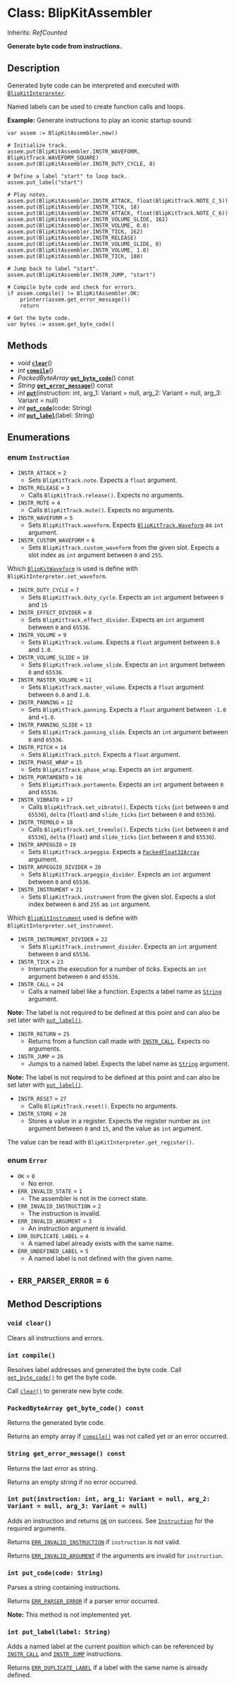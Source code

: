 # Class: BlipKitAssembler

Inherits: *RefCounted*

**Generate byte code from instructions.**

## Description

Generated byte code can be interpreted and executed with [`BlipKitInterpreter`](BlipKitInterpreter.md).

Named labels can be used to create function calls and loops.

**Example:** Generate instructions to play an iconic startup sound:

```gdscript
var assem := BlipKitAssembler.new()

# Initialize track.
assem.put(BlipKitAssembler.INSTR_WAVEFORM, BlipKitTrack.WAVEFORM_SQUARE)
assem.put(BlipKitAssembler.INSTR_DUTY_CYCLE, 8)

# Define a label "start" to loop back.
assem.put_label("start")

# Play notes.
assem.put(BlipKitAssembler.INSTR_ATTACK, float(BlipKitTrack.NOTE_C_5))
assem.put(BlipKitAssembler.INSTR_TICK, 18)
assem.put(BlipKitAssembler.INSTR_ATTACK, float(BlipKitTrack.NOTE_C_6))
assem.put(BlipKitAssembler.INSTR_VOLUME_SLIDE, 162)
assem.put(BlipKitAssembler.INSTR_VOLUME, 0.0)
assem.put(BlipKitAssembler.INSTR_TICK, 162)
assem.put(BlipKitAssembler.INSTR_RELEASE)
assem.put(BlipKitAssembler.INSTR_VOLUME_SLIDE, 0)
assem.put(BlipKitAssembler.INSTR_VOLUME, 1.0)
assem.put(BlipKitAssembler.INSTR_TICK, 180)

# Jump back to label "start".
assem.put(BlipKitAssembler.INSTR_JUMP, "start")

# Compile byte code and check for errors.
if assem.compile() != BlipKitAssembler.OK:
    printerr(assem.get_error_message())
    return

# Get the byte code.
var bytes := assem.get_byte_code()
```
## Methods

- *void* [**`clear`**](#void-clear)()
- *int* [**`compile`**](#int-compile)()
- *PackedByteArray* [**`get_byte_code`**](#packedbytearray-get_byte_code-const)() const
- *String* [**`get_error_message`**](#string-get_error_message-const)() const
- *int* [**`put`**](#int-putinstruction-int-arg_1-variant--null-arg_2-variant--null-arg_3-variant--null)(instruction: int, arg_1: Variant = null, arg_2: Variant = null, arg_3: Variant = null)
- *int* [**`put_code`**](#int-put_codecode-string)(code: String)
- *int* [**`put_label`**](#int-put_labellabel-string)(label: String)

## Enumerations

### enum `Instruction`

- `INSTR_ATTACK` = `2`
	- Sets `BlipKitTrack.note`. Expects a `float` argument.
- `INSTR_RELEASE` = `3`
	- Calls `BlipKitTrack.release()`. Expects no arguments.
- `INSTR_MUTE` = `4`
	- Calls `BlipKitTrack.mute()`. Expects no arguments.
- `INSTR_WAVEFORM` = `5`
	- Sets `BlipKitTrack.waveform`. Expects [`BlipKitTrack.Waveform`](#enum-blipkittrackwaveform) as `int` argument.
- `INSTR_CUSTOM_WAVEFORM` = `6`
	- Sets `BlipKitTrack.custom_waveform` from the given slot. Expects a slot index as `int` argument between `0` and `255`.

Which [`BlipKitWaveform`](BlipKitWaveform.md) is used is define with `BlipKitInterpreter.set_waveform`.
- `INSTR_DUTY_CYCLE` = `7`
	- Sets `BlipKitTrack.duty_cycle`. Expects an `int` argument between `0` and `15`
- `INSTR_EFFECT_DIVIDER` = `8`
	- Sets `BlipKitTrack.effect_divider`. Expects an `int` argument between `0` and `65536`.
- `INSTR_VOLUME` = `9`
	- Sets `BlipKitTrack.volume`. Expects a `float` argument between `0.0` and `1.0`.
- `INSTR_VOLUME_SLIDE` = `10`
	- Sets `BlipKitTrack.volume_slide`. Expects an `int` argument between `0` and `65536`.
- `INSTR_MASTER_VOLUME` = `11`
	- Sets `BlipKitTrack.master_volume`. Expects a `float` argument between `0.0` and `1.0`.
- `INSTR_PANNING` = `12`
	- Sets `BlipKitTrack.panning`. Expects a `float` argument between `-1.0` and `+1.0`.
- `INSTR_PANNING_SLIDE` = `13`
	- Sets `BlipKitTrack.panning_slide`. Expects an `int` argument between `0` and `65536`.
- `INSTR_PITCH` = `14`
	- Sets `BlipKitTrack.pitch`. Expects a `float` argument.
- `INSTR_PHASE_WRAP` = `15`
	- Sets `BlipKitTrack.phase_wrap`. Expects an `int` argument.
- `INSTR_PORTAMENTO` = `16`
	- Sets `BlipKitTrack.portamento`. Expects an `int` argument between `0` and `65536`.
- `INSTR_VIBRATO` = `17`
	- Calls `BlipKitTrack.set_vibrato()`. Expects `ticks` (`int` between `0` and `65536`), `delta` (`float`) and `slide_ticks` (`int` between `0` and `65536`).
- `INSTR_TREMOLO` = `18`
	- Calls `BlipKitTrack.set_tremolo()`. Expects `ticks` (`int` between `0` and `65536`), `delta` (`float`) and `slide_ticks` (`int` between `0` and `65536`).
- `INSTR_ARPEGGIO` = `19`
	- Sets `BlipKitTrack.arpeggio`. Expects a [`PackedFloat32Array`](https://docs.godotengine.org/en/stable/classes/class_packedfloat32array.html) argument.
- `INSTR_ARPEGGIO_DIVIDER` = `20`
	- Sets `BlipKitTrack.arpeggio_divider`. Expects an `int` argument between `0` and `65536`.
- `INSTR_INSTRUMENT` = `21`
	- Sets `BlipKitTrack.instrument` from the given slot. Expects a slot index between `0` and `255` as `int` argument.

Which [`BlipKitInstrument`](BlipKitInstrument.md) used is define with `BlipKitInterpreter.set_instrument`.
- `INSTR_INSTRUMENT_DIVIDER` = `22`
	- Sets `BlipKitTrack.instrument_divider`. Expects an `int` argument between `0` and `65536`.
- `INSTR_TICK` = `23`
	- Interrupts the execution for a number of *ticks*. Expects an `int` argument between `0` and `65536`.
- `INSTR_CALL` = `24`
	- Calls a named label like a function. Expects a label name as [`String`](https://docs.godotengine.org/en/stable/classes/class_string.html) argument.

**Note:** The label is not required to be defined at this point and can also be set later with [`put_label()`](#int-put_labellabel-string).
- `INSTR_RETURN` = `25`
	- Returns from a function call made with [`INSTR_CALL`](#instr_call). Expects no arguments.
- `INSTR_JUMP` = `26`
	- Jumps to a named label. Expects the label name as [`String`](https://docs.godotengine.org/en/stable/classes/class_string.html) argument.

**Note:** The label is not required to be defined at this point and can also be set later with [`put_label()`](#int-put_labellabel-string).
- `INSTR_RESET` = `27`
	- Calls `BlipKitTrack.reset()`. Expects no arguments.
- `INSTR_STORE` = `28`
	- Stores a value in a register. Expects the register number as `int` argument between `0` and `15`, and the value as `int` argument.

The value can be read with `BlipKitInterpreter.get_register()`.

### enum `Error`

- `OK` = `0`
	- No error.
- `ERR_INVALID_STATE` = `1`
	- The assembler is not in the correct state.
- `ERR_INVALID_INSTRUCTION` = `2`
	- The instruction is invalid.
- `ERR_INVALID_ARGUMENT` = `3`
	- An instruction argument is invalid.
- `ERR_DUPLICATE_LABEL` = `4`
	- A named label already exists with the same name.
- `ERR_UNDEFINED_LABEL` = `5`
	- A named label is not defined with the given name.
- `ERR_PARSER_ERROR` = `6`
	- 

## Method Descriptions

### `void clear()`

Clears all instructions and errors.

### `int compile()`

Resolves label addresses and generated the byte code. Call [`get_byte_code()`](#packedbytearray-get_byte_code-const) to get the byte code.

Call [`clear()`](#void-clear) to generate new byte code.

### `PackedByteArray get_byte_code() const`

Returns the generated byte code.

Returns an empty array if [`compile()`](#int-compile) was not called yet or an error occurred.

### `String get_error_message() const`

Returns the last error as string.

Returns an empty string if no error occurred.

### `int put(instruction: int, arg_1: Variant = null, arg_2: Variant = null, arg_3: Variant = null)`

Adds an instruction and returns [`OK`](#ok) on success. See [`Instruction`](#enum-instruction) for the required arguments.

Returns [`ERR_INVALID_INSTRUCTION`](#err_invalid_instruction) if `instruction` is not valid.

Returns [`ERR_INVALID_ARGUMENT`](#err_invalid_argument) if the arguments are invalid for `instruction`.

### `int put_code(code: String)`

Parses a string containing instructions.

Returns [`ERR_PARSER_ERROR`](#err_parser_error) if a parser error occurred.

**Note:** This method is not implemented yet.

### `int put_label(label: String)`

Adds a named label at the current position which can be referenced by [`INSTR_CALL`](#instr_call) and [`INSTR_JUMP`](#instr_jump) instructions.

Returns [`ERR_DUPLICATE_LABEL`](#err_duplicate_label) if a label with the same name is already defined.


